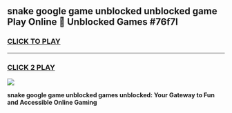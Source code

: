 
## snake google game unblocked unblocked game Play Online 👋 Unblocked Games #76f7l
<h3>
<a href="https://premium.freeplayer.one?title=snake_google_game_unblocked&ref=21F">CLICK TO PLAY</a></h3>
<hr>

<h3>
<a href="https://premium.freeplayer.one?title=snake_google_game_unblocked&ref=21F">CLICK 2 PLAY</a>
  
</h3>

<a href="https://premium.freeplayer.one?title=snake_google_game_unblocked&ref=21F/"><img src="https://clearcache.store/games.png"></a>


**snake google game unblocked games unblocked: Your Gateway to Fun and Accessible Online Gaming**
